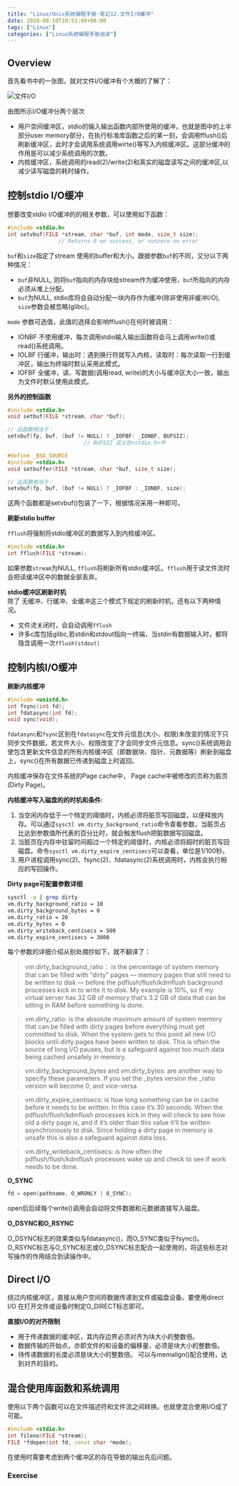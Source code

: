 ```yaml
---
title: "Linux/Unix系统编程手册-笔记12.文件I/O缓冲"
date: 2020-08-10T10:53:00+08:00
tags: ["Linux"]
categories: ["Linux系统编程手册阅读"]
---
```


## Overview

首先看书中的一张图，就对文件I/O缓冲有个大概的了解了：

![文件I/O](/img/the-linux-programming-interface-s12/summary_of_IO_buffering.png)

由图所示I/O缓冲分两个层次
- 用户空间缓冲区，stdio的输入输出函数内部所使用的缓冲，也就是图中的上半部分user memory部分，在执行标准库函数之后的某一刻，会调用fflush()后刷新缓冲区，此时才会调用系统调用wirte()等写入内核缓冲区。这部分缓冲的作用是可以减少系统调用的次数。
- 内核缓冲区，系统调用的read(2)/write(2)和真实的磁盘读写之间的缓冲区,以减少读写磁盘的耗时操作。

## 控制stdio I/O缓冲

想要改变stdio I/O缓冲的的相关参数，可以使用如下函数：

```cpp
#include <stdio.h>
int setvbuf(FILE *stream, char *buf, int mode, size_t size);
                // Returns 0 on success, or nonzero on error
```

`buf`和`size`指定了stream 使用的buffer和大小。跟据参数`buf`的不同，又分以下两种情况：
- `buf`非NULL, 则将`buf`指向的内存块给stream作为缓冲使用，`buf`所指向的内存必须从堆上分配。
- `buf`为NULL, stdio库将会自动分配一块内存作为缓冲(除非使用非缓冲I/O), `size`参数会被忽略(glibc)。

`mode` 参数可选值，此值的选择会影响fflush()在何时被调用：

- IONBF 不使用缓冲，每次调用stdio输入输出函数将会马上调用write()或read()系统调用。
- IOLBF 行缓冲，输出时：遇到换行符就写入内核，读取时：每次读取一行到缓冲区，输出为终端时默认采用此模式。
- IOFBF 全缓冲，读、写数据(调用read, write)的大小与缓冲区大小一致，输出为文件时默认使用此模式。

**另外的控制函数**  

```cpp
#include <stdio.h>
void setbuf(FILE *stream, char *buf);

// 此函数相当于：
setvbuf(fp, buf, (buf != NULL) ? _IOFBF: _IONBF, BUFSIZ);
                        // BUFSIZ 定义在<stdio.h>中
```

```cpp
#define _BSD_SOURCE
#include <stdio.h>
void setbuffer(FILE *stream, char *buf, size_t size);

// 此函数相当于：
setvbuf(fp, buf, (buf != NULL) ? _IOFBF : _IONBF, size);
```
这两个函数都是setvbuf()包装了一下，根据情况采用一种即可。

**刷新stdio buffer**

`fflush`将强制将stdio缓冲区的数据写入到内核缓冲区。

```cpp
#include <stdio.h>
int fflush(FILE *stream);
```

如果参数`stream`为NULL, `fflush`将刷新所有stdio缓冲区。`fflush`用于读文件流时会把读缓冲区中的数据全部丢弃。

**stdio缓冲区刷新时机**   
除了 无缓冲、行缓冲、全缓冲这三个模式下规定的刷新时机，还有以下两种情况。
- 文件流关闭时，会自动调用`fflush`
- 许多c库包括glibc,若stdin和stdout指向一终端，当stdin有数据输入时，都将隐含调用一次`fflush(stdout)`

## 控制内核I/O缓冲

**刷新内核缓冲**  
```cpp
#include <unistd.h>
int fsync(int fd);
int fdatasync(int fd);
void sync(void);
```
`fdatasync`和`fsync`区别在`fdatasync`在文件元信息(大小、权限)未改变的情况下只同步文件数据，若文件大小、权限改变了才会同步文件元信息。sync()系统调用会使包含更新文件信息的所有内核缓冲区（即数据块、指针、元数据等）刷新到磁盘上，sync()在所有数据已传递到磁盘上时返回。

内核缓冲保存在文件系统的Page cache中， Page cache中被修改的页称为脏页(Dirty Page)。 

**内核缓冲写入磁盘的的时机和条件:**  

1. 当空闲内存低于一个特定的阈值时，内核必须将脏页写回磁盘，以便释放内存。可以通过`sysctl vm.dirty_background_ratio`命令查看参数，当脏页占比达到参数值所代表的百分比时，就会触发flush把脏数据写回磁盘。
2. 当脏页在内存中驻留时间超过一个特定的阈值时，内核必须将超时的脏页写回磁盘。命令`sysctl vm.dirty_expire_centisecs`可以查看，单位是1/100秒。
3. 用户进程调用sync(2)、fsync(2)、fdatasync(2)系统调用时，内核会执行相应的写回操作。

**Dirty page可配置参数详细**
```sh
sysctl -a | grep dirty
vm.dirty_background_ratio = 10
vm.dirty_background_bytes = 0
vm.dirty_ratio = 20
vm.dirty_bytes = 0
vm.dirty_writeback_centisecs = 500
vm.dirty_expire_centisecs = 3000
```
每个参数的详细介绍从别处摘抄如下，就不翻译了：

> vm.dirty_background_ratio： is the percentage of system memory that can be filled with “dirty” pages — memory pages that still need to be written to disk — before the pdflush/flush/kdmflush background processes kick in to write it to disk. My example is 10%, so if my virtual server has 32 GB of memory that’s 3.2 GB of data that can be sitting in RAM before something is done.

> vm.dirty_ratio: is the absolute maximum amount of system memory that can be filled with dirty pages before everything must get committed to disk. When the system gets to this point all new I/O blocks until dirty pages have been written to disk. This is often the source of long I/O pauses, but is a safeguard against too much data being cached unsafely in memory.

> vm.dirty_background_bytes and vm.dirty_bytes: are another way to specify these parameters. If you set the _bytes version the _ratio version will become 0, and vice-versa.

> vm.dirty_expire_centisecs: is how long something can be in cache before it needs to be written. In this case it’s 30 seconds. When the pdflush/flush/kdmflush processes kick in they will check to see how old a dirty page is, and if it’s older than this value it’ll be written asynchronously to disk. Since holding a dirty page in memory is unsafe this is also a safeguard against data loss.

> vm.dirty_writeback_centisecs: is how often the pdflush/flush/kdmflush processes wake up and check to see if work needs to be done.

**O_SYNC**

```cpp
fd = open(pathname, O_WRONLY | O_SYNC);
```
open后后续每个write()调用会自动将文件数据和元数据直接写入磁盘。

**O_DSYNC和O_RSYNC**

O_DSYNC标志的效果类似与fdatasync()，而O_SYNC类似于fsync()。  
O_RSYNC标志与O_SYNC标志或O_DSYNC标志配合一起使用的，将这些标志对写操作的作用结合到读操作中。

## Direct I/O

绕过内核缓冲区，直接从用户空间将数据传递到文件或磁盘设备。要使用direct I/O 在打开文件或设备时制定O_DIRECT标志即可。

**直接I/O的对齐限制**

- 用于传递数据的缓冲区，其内存边界必须对齐为块大小的整数倍。
- 数据传输的开始点，亦即文件的和设备的偏移量，必须是块大小的整数倍。
- 待传递数据的长度必须是块大小的整数倍。
可以与memalign()配合使用，达到对齐的目的。

## 混合使用库函数和系统调用

使用以下两个函数可以在文件描述符和文件流之间转换。也就使混合使用I/O成了可能。

```cpp
#include <stdio.h>
int fileno(FILE *stream);
FILE *fdopen(int fd, const char *mode);
```
在使用时需要考虑到两个缓冲区的存在导致的输出先后问题。

### Exercise

